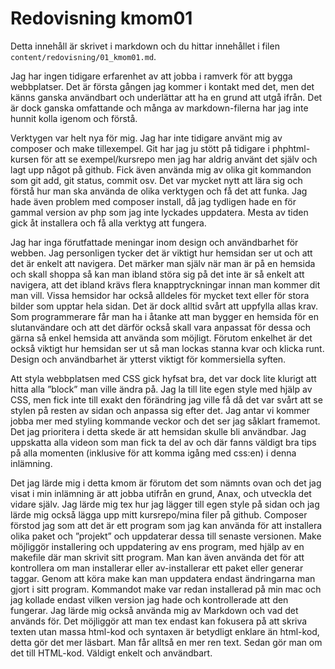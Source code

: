 ---
---
Redovisning kmom01
=========================

Detta innehåll är skrivet i markdown och du hittar innehållet i filen `content/redovisning/01_kmom01.md`.

Jag har ingen tidigare erfarenhet av att jobba i ramverk för att bygga webbplatser. Det är första gången jag kommer i kontakt med det, men det känns ganska användbart och underlättar att ha en grund att utgå ifrån. Det är dock ganska omfattande och många av markdown-filerna har jag inte hunnit kolla igenom och förstå.


Verktygen var helt nya för mig. Jag har inte tidigare använt mig av composer och make tillexempel. Git har jag ju stött på tidigare i phphtml-kursen för att se exempel/kursrepo men jag har aldrig använt det själv och lagt upp något på github. Fick även använda mig av olika git kommandon som git add, git status, commit osv. Det var mycket nytt att lära sig och förstå hur man ska använda de olika verktygen och få det att funka. Jag hade även problem med composer install, då jag tydligen hade en för gammal version av php som jag inte lyckades uppdatera. Mesta av tiden gick åt installera och få alla verktyg att fungera.


Jag har inga förutfattade meningar inom design och användbarhet för webben. Jag personligen tycker det är viktigt hur hemsidan ser ut och att det är enkelt att navigera. Det märker man själv när man är på en hemsida och skall shoppa så kan man ibland störa sig på det inte är så enkelt att navigera, att det ibland krävs flera knapptryckningar innan man kommer dit man vill. Vissa hemsidor har också alldeles för mycket text eller för stora bilder som upptar hela sidan. Det är dock alltid svårt att uppfylla allas krav. Som programmerare får man ha i åtanke att man bygger en hemsida för en slutanvändare och att det därför också skall vara anpassat för dessa och gärna så enkel hemsida att använda som möjligt. Förutom enkelhet är det också viktigt hur hemsidan ser ut så man lockas stanna kvar och klicka runt. Design och användbarhet är ytterst viktigt för kommersiella syften.

Att styla webbplatsen med CSS gick hyfsat bra, det var dock lite klurigt att hitta alla ”block” man ville ändra på. Jag la till lite egen style med hjälp av CSS, men fick inte till exakt den förändring jag ville få då det var svårt att se stylen på resten av sidan och anpassa sig efter det. Jag antar vi kommer jobba mer med styling kommande veckor och det ser jag såklart framemot. Det jag prioritera i detta skede är att hemsidan skulle bli användbar. Jag uppskatta alla videon som man fick ta del av och där fanns väldigt bra tips på alla momenten (inklusive för att komma igång med css:en) i denna inlämning.

Det jag lärde mig i detta kmom är förutom det som nämnts ovan och det jag visat i min inlämning är att jobba utifrån en grund, Anax, och utveckla det vidare själv. Jag lärde mig tex hur jag lägger till egen style på sidan och jag lärde mig också lägga upp mitt kursrepo/mina filer på github. Composer förstod jag som att det är ett program som jag kan använda för att installera olika paket och ”projekt” och uppdaterar dessa till senaste versionen. Make möjliggör installering och uppdatering av ens program, med hjälp av en makefile där man skrivit sitt program. Man kan även använda det för att kontrollera om man installerar eller av-installerar ett paket eller generar taggar. Genom att köra make kan man uppdatera endast ändringarna man gjort i sitt program. Kommandot make var redan installerad på min mac och jag kollade endast vilken version jag hade och kontrollerade att den fungerar. Jag lärde mig också använda mig av Markdown och vad det används för. Det möjliggör att man tex endast kan fokusera på att skriva texten utan massa html-kod och syntaxen är betydligt enklare än html-kod, detta gör det mer läsbart. Man får alltså en mer ren text. Sedan gör man om det till HTML-kod. Väldigt enkelt och användbart.
